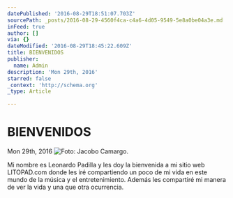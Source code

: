 ```yaml
---
datePublished: '2016-08-29T18:51:07.703Z'
sourcePath: _posts/2016-08-29-4560f4ca-c4a6-4d05-9549-5e8a0be04a3e.md
inFeed: true
author: []
via: {}
dateModified: '2016-08-29T18:45:22.609Z'
title: BIENVENIDOS
publisher:
  name: Admin
description: 'Mon 29th, 2016'
starred: false
_context: 'http://schema.org'
_type: Article

---
```

# BIENVENIDOS

Mon 29th, 2016
![Foto: Jacobo Camargo.](https://the-grid-user-content.s3-us-west-2.amazonaws.com/71d72977-f835-48f9-8799-4b1c79e10ddf.jpg)

Mi nombre es Leonardo Padilla y les doy la bienvenida a mi sitio web LITOPAD.com donde les iré compartiendo un poco de mi vida en este mundo de la música y el entretenimiento. Además les compartiré mi manera de ver la vida y una que otra ocurrencia.